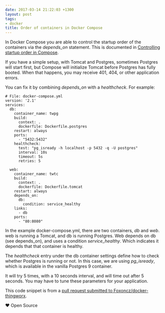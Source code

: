 ```yaml
---
date: 2017-03-14 21:22:03 +1300
layout: post
tags:
- docker
title: Order of containers in Docker Compose
---
```


In Docker Compose you are able to control the startup order of the containers via
the *depends_on* statement. This is documented in [Controlling startup order in Compose](https://docs.docker.com/compose/startup-order/).

If you have a simple setup, with Tomcat and Postgres, sometimes Postgres will start first, but Compose
will initialize Tomcat before Postgres has fully booted. When that happens, you may receive 401, 404, or other
application errors.

You can fix it by combining *depends_on* with a *healthcheck*. For example:

```shell
# File: docker-compose.yml
version: '2.1'
services:
  db:
    container_name: twpg
    build:
      context: .
      dockerfile: Dockerfile.postgres
    restart: always
    ports:
      - "5432:5432"
    healthcheck:
      test: "pg_isready -h localhost -p 5432 -q -U postgres"
      interval: 10s
      timeout: 5s
      retries: 5

  web:
    container_name: twtc
    build:
      context: .
      dockerfile: Dockerfile.tomcat
    restart: always
    depends_on:
      db:
        condition: service_healthy
    links:
      - db
    ports:
      - "80:8080"
```

In the example docker-compose.yml, there are two containers, *db* and *web*. web is running
a Tomcat, and db is running Postgres. Web depends on db (see depends_on), and uses a condition
*service_healthy*. Which indicates it depends that that container is healthy.

The *healthcheck* entry under the db container settings define how to check whether Postgres
is running or not. In this case, we are using *pg_isready*, which is available in the
vanilla Postgres 9 container.

It will try 5 times, with a 10 seconds interval, and will time out after 5 seconds. You may
have to tune these parameters for your application.

This code snippet is from a
[pull request submitted to Foxoncz/docker-thingworx](https://github.com/Foxoncz/docker-thingworx/pull/3/files).

&hearts; Open Source
